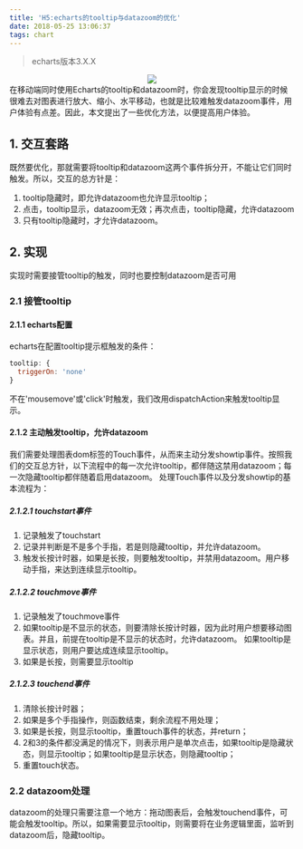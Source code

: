 ```yaml
---
title: 'H5:echarts的tooltip与datazoom的优化'
date: 2018-05-25 13:06:37
tags: chart
---
```

> echarts版本3.X.X
<div style="text-align: center">
  <img src="h5-echarts-kchart.png">
</div>
在移动端同时使用Echarts的tooltip和datazoom时，你会发现tooltip显示的时候很难去对图表进行放大、缩小、水平移动，也就是比较难触发datazoom事件，用户体验有点差。因此，本文提出了一些优化方法，以便提高用户体验。

## 1. 交互套路
既然要优化，那就需要将tooltip和datazoom这两个事件拆分开，不能让它们同时触发。所以，交互的总方针是：
1. tooltip隐藏时，即允许datazoom也允许显示tooltip；
2. 点击，tooltip显示，datazoom无效；再次点击，tooltip隐藏，允许datazoom
3. 只有tooltip隐藏时，才允许datazoom。

## 2. 实现
实现时需要接管tooltip的触发，同时也要控制datazoom是否可用

### 2.1 接管tooltip

#### 2.1.1 echarts配置
echarts在配置tooltip提示框触发的条件：
```js
tooltip: {
  triggerOn: 'none'
}
```
不在'mousemove'或'click'时触发，我们改用dispatchAction来触发tooltip显示。

#### 2.1.2 主动触发tooltip，允许datazoom
我们需要处理图表dom标签的Touch事件，从而来主动分发showtip事件。按照我们的交互总方针，以下流程中的每一次允许tooltip，都伴随这禁用datazoom；每一次隐藏tooltip都伴随着启用datazoom。
处理Touch事件以及分发showtip的基本流程为：
##### 2.1.2.1 touchstart事件
1. 记录触发了touchstart
2. 记录并判断是不是多个手指，若是则隐藏tooltip，并允许datazoom。
3. 触发长按计时器，如果是长按，则要触发tooltip，并禁用datazoom。用户移动手指，来达到连续显示tooltip。

##### 2.1.2.2 touchmove事件
1. 记录触发了touchmove事件
2. 如果tooltip是不显示的状态，则要清除长按计时器，因为此时用户想要移动图表。并且，前提在tooltip是不显示的状态时，允许datazoom。
   如果tooltip是显示状态，则用户要达成连续显示tooltip。
3. 如果是长按，则需要显示tooltip

##### 2.1.2.3 touchend事件
1. 清除长按计时器；
2. 如果是多个手指操作，则函数结束，剩余流程不用处理；
3. 如果是长按，则显示tooltip，重置touch事件的状态，并return；
4. 2和3的条件都没满足的情况下，则表示用户是单次点击，如果tooltip是隐藏状态，则显示tooltip；如果tooltip是显示状态，则隐藏tooltip；
5. 重置touch状态。

### 2.2 datazoom处理
datazoom的处理只需要注意一个地方：拖动图表后，会触发touchend事件，可能会触发tooltip。所以，如果需要显示tooltip，则需要将在业务逻辑里面，监听到datazoom后，隐藏tooltip。
